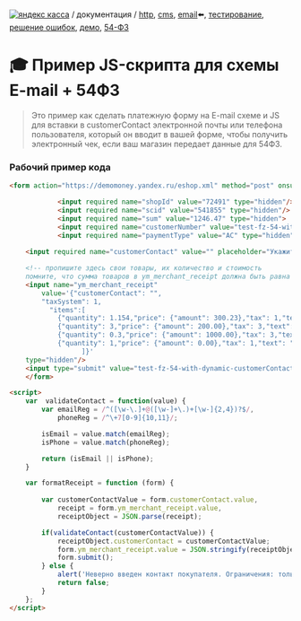 
<!--
> [начало](#Начало-интеграции), [платежная форма](#Шаг-1-Платежная-форма), [письмо](#Шаг-2-Письмо-об-оплате), [тестирование](#Шаг-3-Тестирование), [faq](#faq)
<sub><sup>**#инструкция для сайтов, использующих простую схему интеграции и уведомления по email**</sup></sub>
Рекомендуем начать с создания [платежной формы](#Шаг-1-Платежная-форма).
https://jira.yamoney.ru/browse/NEWTASK-4499
-->

[![яндекс касса](/i/yakassalogo.png "Яндекс Касса")](https://kassa.yandex.ru) / документация / [http](/demo/010%20интеграция%20для%20самописных%20сайтов.md), [cms](/demo/011%20интеграция%20для%20CMS%20и%20SaaS.md), [email](/010%20интеграция%20email.md):arrow_left:, [тестирование](/demo/030%20тестирование.md), [решение ошибок](/demo/031%20решение%20ошибок.md), [демо](/demo/032%20демо%20стенд.md),  [54-ФЗ](/demo/54-fz.md)

:mortar_board: Пример JS-скрипта для схемы E-mail + 54ФЗ
========================================================

> Это пример как сделать платежную форму на E-mail схеме и JS для вставки в customerContact электронной почты или телефона пользователя, который он вводит в вашей форме, чтобы получить электронный чек, если ваш магазин передает данные для 54ФЗ.

### Рабочий пример кода

```html
<form action="https://demomoney.yandex.ru/eshop.xml" method="post" onsubmit="formatReceipt(this);return false;">

	        <input required name="shopId" value="72491" type="hidden"/>
            <input required name="scid" value="541855" type="hidden"/>
            <input required name="sum" value="1246.47" type="hidden">
            <input required name="customerNumber" value="test-fz-54-with-dynamic-customerContact" type="hidden"/>
            <input required name="paymentType" value="AC" type="hidden"/>
			
    <input required name="customerContact" value="" placeholder="Укажите телефон +7NNNxxxXXxx или электронный адрес для получения чека" size="72"/><br>

    <!-- пропишите здесь свои товары, их количество и стоимость 
    помните, что сумма товаров в ym_merchant_receipt должна быть равна сумме в sum выше в коде -->
	<input name="ym_merchant_receipt"
		value='{"customerContact": "",
        "taxSystem": 1,
          "items":[
            {"quantity": 1.154,"price": {"amount": 300.23},"tax": 1,"text": "Зеленый чай \"Юн Ву\", кг."}, 
            {"quantity": 3,"price": {"amount": 200.00},"tax": 3,"text": "Кружка для чая, шт., скидка 10%"},
			{"quantity": 0.3,"price": {"amount": 1000.00},"tax": 3,"text": "Предоплата 30%, настольная игра \"Tea Time\""},
			{"quantity": 1,"price": {"amount": 0.00},"tax": 1,"text": "Бесплатная доставка"}
                  ]}'
	type="hidden"/>
    <input type="submit" value="test-fz-54-with-dynamic-customerContact">	
    </form>

<script>
    var  validateContact = function(value) {
        var emailReg = /^([\w-\.]+@([\w-]+\.)+[\w-]{2,4})?$/,
            phoneReg = /^\+7[0-9]{10,11}/;

        isEmail = value.match(emailReg);
        isPhone = value.match(phoneReg);

        return (isEmail || isPhone);
    }

    var formatReceipt = function (form) {
        
        var customerContactValue = form.customerContact.value,
            receipt = form.ym_merchant_receipt.value,
            receiptObject = JSON.parse(receipt);

        if(validateContact(customerContactValue)) {
            receiptObject.customerContact = customerContactValue;
            form.ym_merchant_receipt.value = JSON.stringify(receiptObject);
            form.submit();
        } else {
            alert('Неверно введен контакт покупателя. Ограничения: только цифры (+792100000000) или адрес электронной почты.')
            return false; 
        }
    };
</script>
```
